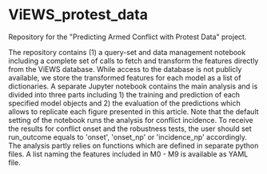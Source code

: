 # ViEWS_protest_data
Repository for the "Predicting Armed Conflict with Protest Data" project.

The repository contains (1) a query-set and data management notebook including a complete set of calls to fetch and transform the features directly from the ViEWS database. While access to the database is not publicly available, we store the transformed features for each model as a list of dictionaries.
A separate Jupyter notebook contains the main analysis and is divided into three parts including 1) the training and prediction of each specified model objects and 2) the evaluation of the predictions which allows to replicate each figure presented in this article. Note that the default setting of the notebook runs the analysis for conflict incidence. To receive the results for conflict onset and the robustness tests, the user should set run\_outcome equals to 'onset', 'onset\_np' or 'incidence\_np' accordingly. The analysis partly relies on functions which are defined in separate python files. A list naming the features included in M0 - M9 is available as YAML file.
